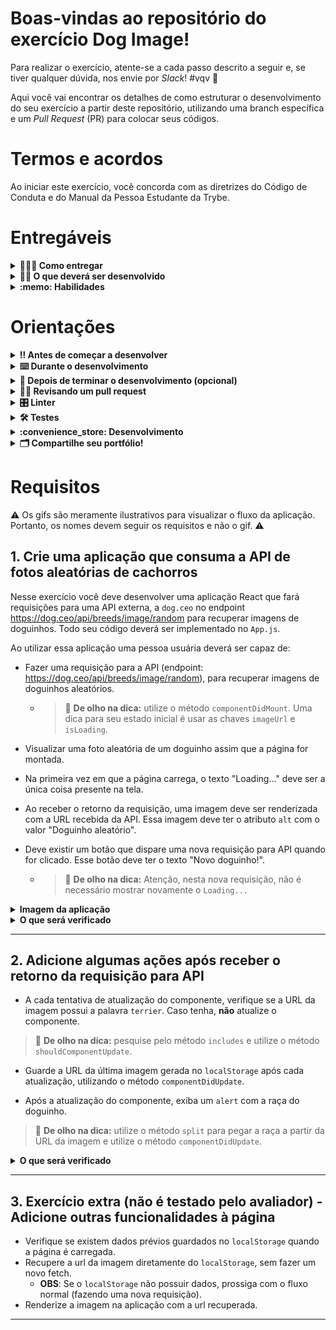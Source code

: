 # Boas-vindas ao repositório do exercício Dog Image!

Para realizar o exercício, atente-se a cada passo descrito a seguir e, se tiver qualquer dúvida, nos envie por _Slack_! #vqv 🚀

Aqui você vai encontrar os detalhes de como estruturar o desenvolvimento do seu exercício a partir deste repositório, utilizando uma branch específica e um _Pull Request_ (PR) para colocar seus códigos.

# Termos e acordos

Ao iniciar este exercício, você concorda com as diretrizes do Código de Conduta e do Manual da Pessoa Estudante da Trybe.

# Entregáveis

<details>
  <summary><strong>🤷🏽‍♀️ Como entregar</strong></summary><br />

Para entregar o seu exercício você deverá criar um _Pull Request_ neste repositório.

Lembre-se que você pode consultar nosso conteúdo sobre [Git & GitHub](https://app.betrybe.com/course/4d67f5b4-34a6-489f-a205-b6c7dc50fc16/) e nosso [Blog - Git & GitHub](https://blog.betrybe.com/tecnologia/git-e-github/) sempre que precisar!

</details>

<details>
  <summary><strong>👨‍💻 O que deverá ser desenvolvido</strong></summary><br />

Neste exercício você vai desenvolver uma página que consome a API [dog.ceo](https://dog.ceo/dog-api/) de fotos aleatórias de cachorros!

Caso você tenha alguma dúvida sobre como fazer requisições, [consulte a documentação](https://developer.mozilla.org/pt-BR/docs/Web/API/Fetch_API/Using_Fetch) para ter mais informações!

Observe a estrutura de dados que a API retorna:

```bash
{
    "message": "https://images.dog.ceo/breeds/bulldog-french/n02108915_5306.jpg",
    "status": "success"
}
```

</details>

<details>
  <summary><strong>:memo: Habilidades</strong></summary><br />

Neste exercício, verificamos se você é capaz de:

- Ler o estado de um componente e usá-lo para alterar o que exibimos no browser

- Atualizar o estado de um componente

- Capturar eventos utilizando a sintaxe do React

- Utilizar os Ciclos de Vida de Componentes React

</details>

# Orientações

<details>
  <summary><strong>‼️ Antes de começar a desenvolver</strong></summary><br />

1. Clone o repositório

- Use o comando: `git clone git@github.com:tryber/sd-0x-exercise-dog-image`.
- Entre na pasta do repositório que você acabou de clonar:
  - `cd sd-0x-exercise-dog-image`

2. Instale as dependências

- `npm install`.

3. Crie uma branch a partir da branch `master`

- Verifique que você está na branch `master`
  - Exemplo: `git branch`
- Se não estiver, mude para a branch `master`
  - Exemplo: `git checkout master`
- Agora crie uma branch à qual você vai submeter os `commits` do seu exercício
  - Você deve criar uma branch no seguinte formato: `nome-de-usuario-nome-do-exercicio`
  - Exemplo: `git checkout -b joaozinho-sd-0x-exercise-dog-image`

4. Adicione as mudanças ao _stage_ do Git e faça um `commit`

- Verifique que as mudanças ainda não estão no _stage_
  - Exemplo: `git status` (deve aparecer listada a pasta _joaozinho_ em vermelho)
- Adicione o novo arquivo ao _stage_ do Git
  - Exemplo:
    - `git add .` (adicionando todas as mudanças - _que estavam em vermelho_ - ao stage do Git)
    - `git status` (deve aparecer listado o arquivo _joaozinho/README.md_ em verde)
- Faça o `commit` inicial
  - Exemplo:
    - `git commit -m 'iniciando o exercício x'` (fazendo o primeiro commit)
    - `git status` (deve aparecer uma mensagem tipo _nothing to commit_ )

5. Adicione a sua branch com o novo `commit` ao repositório remoto

- Usando o exemplo anterior: `git push -u origin joaozinho-sd-0x-exercise-dog-image`

6. Crie um novo `Pull Request` _(PR)_

- Vá até a página de _Pull Requests_ do [repositório no GitHub](https://github.com/tryber/sd-0x-exercise-dog-image/pulls)
- Clique no botão verde _"New pull request"_
- Clique na caixa de seleção _"Compare"_ e escolha a sua branch **com atenção**
- Coloque um título para a sua _Pull Request_
  - Exemplo: _"Cria tela de busca"_
- Clique no botão verde _"Create pull request"_
- Adicione uma descrição para o _Pull Request_ e clique no botão verde _"Create pull request"_
- **Não se preocupe em preencher mais nada por enquanto!**
- Volte até a [página de _Pull Requests_ do repositório](https://github.com/tryber/sd-0x-exercise-dog-image/pulls) e confira que o seu _Pull Request_ está criado

</details>

<details>
  <summary><strong>⌨️ Durante o desenvolvimento</strong></summary><br />

- Faça `commits` das alterações que você fizer no código regularmente

- Lembre-se de sempre após um (ou alguns) `commits` atualizar o repositório remoto

- Os comandos que você utilizará com mais frequência são:
  1. `git status` _(para verificar o que está em vermelho - fora do stage - e o que está em verde - no stage)_
  2. `git add` _(para adicionar arquivos ao stage do Git)_
  3. `git commit` _(para criar um commit com os arquivos que estão no stage do Git)_
  4. `git push -u origin nome-da-branch` _(para enviar o commit para o repositório remoto na primeira vez que fizer o `push` de uma nova branch)_
  5. `git push` _(para enviar o commit para o repositório remoto após o passo anterior)_

</details>

<details>
  <summary><strong>🤝 Depois de terminar o desenvolvimento (opcional)</strong></summary><br />

Para sinalizar que o seu exercício está pronto para o _"Code Review"_, faça o seguinte:

- Vá até a página **DO SEU** _Pull Request_, adicione a label de _"code-review"_ e marque seus colegas:

  - No menu à direita, clique no _link_ **"Labels"** e escolha a _label_ **code-review**;

  - No menu à direita, clique no _link_ **"Assignees"** e escolha **o seu usuário**;

  - No menu à direita, clique no _link_ **"Reviewers"** e digite `students`, selecione o time `tryber/students-sd-0x`.

Caso tenha alguma dúvida, [aqui tem um video explicativo](https://vimeo.com/362189205).

</details>

<details>
  <summary><strong>🕵🏿 Revisando um pull request</strong></summary><br />

Use o conteúdo sobre [Code Review](https://course.betrybe.com/real-life-engineer/code-review/) para te ajudar a revisar os _Pull Requests_.

</details>

<details>
  <summary><strong>🎛 Linter</strong></summary><br />

Para garantir a qualidade do código, vamos utilizar neste exercício os linters `ESLint` e `StyleLint`.
Assim o código estará alinhado com as boas práticas de desenvolvimento, sendo mais legível
e de fácil manutenção! Para rodá-los localmente no exercício, execute os comandos abaixo:

```bash
  npm run lint
  npm run lint:styles
```

⚠️ **PULL REQUESTS COM ISSUES DE LINTER NÃO SERÃO AVALIADAS.
ATENTE-SE PARA RESOLVÊ-LAS ANTES DE FINALIZAR O DESENVOLVIMENTO!** ⚠️

Em caso de dúvidas, confira o material do course sobre [ESLint e Stylelint](https://app.betrybe.com/course/real-life-engineer/eslint).

</details>

<details>
  <summary><strong>🛠 Testes</strong></summary><br />

Para avaliar o exercício iremos utilizar [React Testing Library](https://testing-library.com/docs/react-testing-library/intro) para execução dos testes.

Esse _framework_ de testes utiliza algumas marcações no código para verificar a solução proposta, uma dessas marcações é o atributo `data-testid` e faremos uso dele aqui.

Na descrição dos requisitos (logo abaixo) será pedido que seja feita a adição de atributos `data-testid` nos elementos _HTML_. Vamos a um exemplo para deixar claro essa configuração:

Se o requisito pedir "crie um botão e adicione o id de teste (ou `data-testid`) com o valor `my-action`, você pode criar:

```html
<button data-testid="my-action"></button>
```

ou

```html
<a data-testid="my-action"></a>
```

Ou seja, o atributo `data-testid="my-action"` servirá para o React Testing Library(RTL) identificar o elemento e dessa forma, conseguiremos realizar testes focados no comportamento da aplicação.

Em alguns requisitos, utilizamos o `getByRole` para poder selecionar os elementos de forma semântica. Portanto atente-se às instruções de cada requisito. Por exemplo, se o requisito pedir explicitamente um `button`, você deverá utilizar exatamente esse elemento.

Afim de verificar a solução proposta, você pode executar todos os testes localmente, basta executar:

```bash
npm test
```

### Dica: desativando testes

Especialmente no início, quando a maioria dos testes está falhando, a saída após executar os testes é extensa. Você pode desabilitar temporariamente um teste utilizando a função `skip` junto à função `it`. Como o nome indica, esta função "pula" um teste. Veja um exemplo:

```js
it.skip("Será validado se o campo de filtro por nome renderiza na tela", () => {
  render(<App />);
  const filterNameInput = screen.getByTestId(/name-filter/i);
  expect(filterNameInput).toBeInTheDocument();
});
```

![image](skip-image.png)

Uma estratégia é pular todos os testes no início e ir implementando um teste de cada vez, removendo dele a função `skip`.

Você também pode rodar apenas um arquivo de teste, por exemplo:

```bash
npm test 01.Form.test.js
```

ou

```bash
npm test 01.Form
```

Uma outra forma para contornar esse problema é a utilização da função `.only` após o `it`. Com isso, será possível que apenas um requisito rode localmente e seja avaliado.

```js
it.only("Será validado se o campo de filtro por nome renderiza na tela", () => {
  render(<App />);
  const filterNameInput = screen.getByTestId(/name-filter/i);
  expect(filterNameInput).toBeInTheDocument();
});
```

![image](only-image.png)

⚠️ **O avaliador automático não necessariamente avalia seu exercício na ordem em que os requisitos aparecem no readme. Isso acontece para deixar o processo de avaliação mais rápido. Então, não se assuste se isso acontecer, ok?**

</details>

<details>
  <summary><strong>:convenience_store: Desenvolvimento </strong></summary><br />

  Nesse exercício você deve desenvolver uma aplicação React que fará requisições para uma API externa, a [dog.ceo](https://dog.ceo/dog-api/), para recuperar imagens de ~doguinhos fofinhos~ cachorros.
  
  Sua aplicação deve renderizar essas imagens, exibir mais informações sobre o cachorro e gerenciar o estado dos componentes, além de salvar as informações na `localSotrage`.
</details>

<details>
  <summary><strong>🗂 Compartilhe seu portfólio!</strong></summary><br />

Você sabia que o LinkedIn é a principal rede social profissional e compartilhar o seu aprendizado lá é muito importante para quem deseja construir uma carreira de sucesso? Compartilhe esse exercício no seu LinkedIn, marque o perfil da Trybe (@trybe) e mostre para a sua rede toda a sua evolução.

</details>

# Requisitos

:warning: Os gifs são meramente ilustrativos para visualizar o fluxo da aplicação. Portanto, os nomes devem seguir os requisitos e não o gif. :warning:

## 1. Crie uma aplicação que consuma a API de fotos aleatórias de cachorros

Nesse exercício você deve desenvolver uma aplicação React que fará requisições para uma API externa, a `dog.ceo` no endpoint https://dog.ceo/api/breeds/image/random para recuperar imagens de doguinhos. Todo seu código deverá ser implementado no `App.js`. 

Ao utilizar essa aplicação uma pessoa usuária deverá ser capaz de:

- Fazer uma requisição para a API (endpoint: https://dog.ceo/api/breeds/image/random), para recuperar imagens de doguinhos aleatórios.
  - > 👀 **De olho na dica:** utilize o método `componentDidMount`. Uma dica para seu estado inicial é usar as chaves `imageUrl` e `isLoading`.

- Visualizar uma foto aleatória de um doguinho assim que a página for montada.

- Na primeira vez em que a página carrega, o texto "Loading..." deve ser a única coisa presente na tela.

- Ao receber o retorno da requisição, uma imagem deve ser renderizada com a URL recebida da API. Essa imagem deve ter o atributo `alt` com o valor "Doguinho aleatório".

- Deve existir um botão que dispare uma nova requisição para API quando for clicado. Esse botão deve ter o texto "Novo doguinho!". 
  - > 👀 **De olho na dica:** Atenção, nesta nova requisição, não é necessário mostrar novamente o `Loading...`

<details>
  <summary><strong>Imagem da aplicação</strong></summary><br />

  ![requisito-1](requisito-1.gif)

</details>

<details>
  <summary><strong>O que será verificado</strong></summary><br />


- Será verificado se existe um texto `Loading...` presente na tela enquanto a requisição é feita.

- Será verificado se existe uma imagem com o atributo `alt` com valor `Doguinho aleatório`.

- Será verificado se a imagem renderizada possui o atributo `src` com o valor da URL recebida da API.

- Será verificado se existe um botão com o texto `Novo doguinho!`.

</details>

---

## 2. Adicione algumas ações após receber o retorno da requisição para API

- A cada tentativa de atualização do componente, verifique se a URL da imagem possui a palavra `terrier`. Caso tenha, **não** atualize o componente. 

> 👀 **De olho na dica:** pesquise pelo método `includes` e utilize o método `shouldComponentUpdate`. 

- Guarde a URL da última imagem gerada no `localStorage` após cada atualização, utilizando o método `componentDidUpdate`.

- Após a atualização do componente, exiba um `alert` com a raça do doguinho.

> 👀 **De olho na dica:** utilize o método `split` para pegar a raça a partir da URL da imagem e utilize o método `componentDidUpdate`.


<details>
  <summary><strong>O que será verificado</strong></summary><br />

- Será verificado se, quando a URL da imagem possuir a palavra `terrier`, o componente **não** é atualizado.

- Será verificado se a imagem gerada é salva no `localStorage`.

- Será verificado se um `alert` é exibido informando a raça do doguinho.

</details>

---

## 3. Exercício extra (não é testado pelo avaliador) - Adicione outras funcionalidades à página

- Verifique se existem dados prévios guardados no `localStorage` quando a página é carregada.
- Recupere a url da imagem diretamente do `localStorage`, sem fazer um novo fetch.
  - **OBS**: Se o `localStorage` não possuir dados, prossiga com o fluxo normal (fazendo uma nova requisição).
- Renderize a imagem na aplicação com a url recuperada.

---
